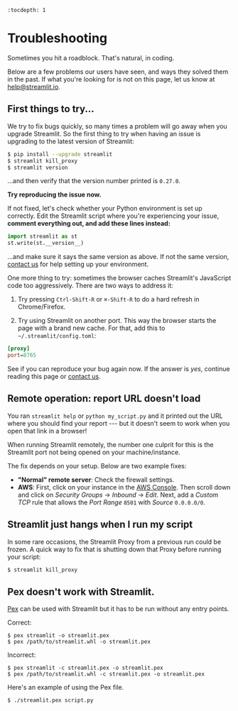 ```eval_rst
:tocdepth: 1
```

# Troubleshooting

Sometimes you hit a roadblock. That's natural, in coding.

Below are a few problems our users have seen, and ways they solved them in the
past. If what you're looking for is not on this page, let us know at
[help@streamlit.io](mailto:help@streamlit.io).


## First things to try...

We try to fix bugs quickly, so many times a problem will go away when you
upgrade Streamlit. So the first thing to try when having an issue is upgrading
to the latest version of Streamlit:

```bash
$ pip install --upgrade streamlit
$ streamlit kill_proxy
$ streamlit version
```

...and then verify that the version number printed is `0.27.0`.

**Try reproducing the issue now.**

If not fixed, let's check whether your Python environment is set up correctly.
Edit the Streamlit script where you're experiencing your issue,
**comment everything out, and add these lines instead:**

```python
import streamlit as st
st.write(st.__version__)
```

...and make sure it says the same version as above. If not the same version,
[contact us](mailto:help@streamlit.io) for help setting up your
environment.

One more thing to try: sometimes the browser caches Streamlit's JavaScript code
too aggressively. There are two ways to address it:

1) Try pressing `Ctrl-Shift-R` or `⌘-Shift-R` to do a hard refresh in
Chrome/Firefox.

2) Try using Streamlit on another port. This way the browser starts the page
with a brand new cache. For that, add this to `~/.streamlit/config.toml`:

```ini
[proxy]
port=8765
```

See if you can reproduce your bug again now. If the answer is _yes_,
continue reading this page or [contact us](mailto:help@streamlit.io).


## Remote operation: report URL doesn't load

You ran `streamlit help` or `python my_script.py` and it printed out the URL
where you should find your report --- but it doesn't seem to work when you open
that link in a browser!

When running Streamlit remotely, the number one culprit for this is the
Streamlit port not being opened on your machine/instance.

The fix depends on your setup. Below are two example fixes:
* **"Normal" remote server**: Check the firewall settings.
* **AWS**: First, click on your instance in the [AWS
Console](https://us-west-2.console.aws.amazon.com/ec2/v2/home?region=us-west-2#Instances:sort=instanceId).
Then scroll down and click on _Security Groups_ → _Inbound_ → _Edit_. Next, add
a _Custom TCP_ rule that allows the _Port Range_ `8501` with _Source_
`0.0.0.0/0`.

## Streamlit just hangs when I run my script

In some rare occasions, the Streamlit Proxy from a previous run could be
frozen. A quick way to fix that is shutting down that Proxy before running
your script:

```bash
$ streamlit kill_proxy
```

## Pex doesn't work with Streamlit.

[Pex](https://github.com/pantsbuild/pex) can be used with Streamlit but
it has to be run without any entry points.

Correct:
```
$ pex streamlit -o streamlit.pex
$ pex /path/to/streamlit.whl -o streamlit.pex
```

Incorrect:
```
$ pex streamlit -c streamlit.pex -o streamlit.pex
$ pex /path/to/streamlit.whl -c streamlit.pex -o streamlit.pex
```

Here's an example of using the Pex file.
```
$ ./streamlit.pex script.py
```
